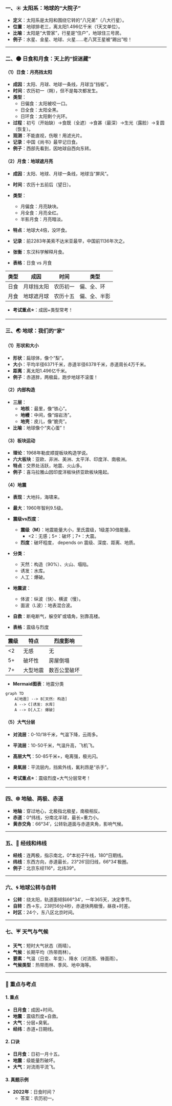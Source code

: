 
### 一、☀️ 太阳系：地球的“大院子”

- **定义**：太阳系是太阳和围绕它转的“八兄弟”（八大行星）。  
- **位置**：地球排老三，离太阳1.496亿千米（1天文单位）。  
- **比喻**：太阳是“大管家”，行星是“住户”，地球住三号房。  
- **例子**：水星、金星、地球、火星……老八冥王星被“踢出”啦！

---

### 二、🌑 日食和月食：天上的“捉迷藏”

#### （1）日食：月亮挡太阳
- **成因**：太阳、月球、地球一条线，月球当“挡板”。  
- **时间**：农历初一（朔），但不是每次都发生。  
- **类型**：  
  - 日偏食：太阳被咬一口。  
  - 日全食：太阳全黑。  
  - 日环食：太阳剩个光环。  
- **过程**：初亏（开始缺）→食既（全遮）→食甚（最深）→生光（露脸）→复圆（恢复）。  
- **观测**：不能直视，伤眼！用滤光片。  
- **记录**：中国《尚书》最早记日食。  
- **例子**：西部先看到，因地球自西向东转。

#### （2）月食：地球遮月亮
- **成因**：太阳、地球、月球一条线，地球当“屏风”。  
- **时间**：农历十五前后（望日）。  
- **类型**：  
  - 月偏食：月亮缺块。  
  - 月全食：月亮全红。  
  - 半影月食：月亮暗淡。  
- **特点**：地球大4倍，没环食。  
- **记录**：前2283年美索不达米亚最早，中国前1136年次之。  
- **张衡**：东汉科学解释月食。  

- **表格**：日食 vs 月食

| 类型   | 成因                | 时间         | 类型             |
|--------|--------------------|-------------|-----------------|
| 日食   | 月球挡太阳         | 农历初一     | 偏、全、环      |
| 月食   | 地球遮月球         | 农历十五     | 偏、全、半影     |

- **考试重点⭐**：成因+类型常考！

---

### 三、🌏 地球：我们的“家”

#### （1）形状和大小
- **形状**：扁球体，像个“梨”。  
- **大小**：平均半径6371千米，赤道半径6378千米，赤道周长4万千米。  
- **距离**：离太阳1.496亿千米。  
- **例子**：赤道胖，两极扁，跑步地球不滚蛋！

#### （2）内部构造
- **三层**：  
  - **地核**：最里，像“铁心”。  
  - **地幔**：中间，像“熔岩汤”。  
  - **地壳**：皮儿，像“脆壳”。  
- **比喻**：地球像个“夹心蛋”！

#### （3）板块运动
- **理论**：1968年勒皮顺提板块构造学说。  
- **六大板块**：亚欧、非洲、美洲、太平洋、印度洋、南极洲。  
- **特点**：交界处活跃，地震、火山多。  
- **例子**：喜马拉雅山因印度洋板块挤亚欧板块隆起。

#### （4）地震
- **表现**：大地抖，海啸来。  
- **最大**：1960年智利9.5级。  
- **震级vs烈度**：  
  - **震级（M）**：地震能量大小，里氏震级，1级差30倍能量。  
    - <2：无感；5+：破坏；7+：大震。  
  - **烈度**：破坏程度， depends on 震级、深度、距离、地质。  
- **分类**：  
  - 天然：构造（90%）、火山、塌陷。  
  - 诱发：水库。  
  - 人工：爆破。  
- **地震波**：  
  - 体波：纵波（快）、横波（慢）。  
  - 面波（L波）：地表混合波。  
- **自救**：断电断气，躲空旷或墙角，别靠高楼。

- **表格**：震级与烈度

| 震级   | 特点             | 烈度影响         |
|--------|-----------------|-----------------|
| <2     | 无感             | 无             |
| 5+     | 破坏性           | 房屋倒塌        |
| 7+     | 大型地震         | 数百公里破坏    |

- **Mermaid图表**：地震分类
```mermaid
graph TD
    A[地震] --> B[天然: 构造]
    A --> C[诱发: 水库]
    A --> D[人工: 爆破]
```

#### （5）大气分层
- **对流层**：0-10/18千米，气温下降，云雨多。  
- **平流层**：10-50千米，气温升高，飞机飞。  
- **高层大气**：50-85千米+，电离强，极光闪。  
- **臭氧层**：平流层内，挡紫外线，氟利昂是“杀手”。  

- **考试重点⭐**：震级烈度+大气分层常考！

---

### 四、🌐 地轴、两极、赤道
- **地轴**：穿过地心，北极指北极星，南极相反。  
- **赤道**：0°纬线，分南北半球，最长+重力小。  
- **黄赤交角**：66°34′，公转轨道面与赤道夹角，影响气候。

---

### 五、📏 经线和纬线
- **经线**：连两极，指示南北，0°本初子午线，180°日期线。  
- **纬线**：东西方向，赤道最长，23°26′回归线，66°34′极圈。  
- **例子**：北京东经116°，北纬39°。

---

### 六、🌀 地球公转与自转
- **公转**：绕太阳，轨道面倾斜66°34′，一年365天，决定季节。  
- **自转**：西→东，23时56分4秒，赤道快两极慢，昼夜+时差。  
- **时区**：24个，东八区北京时间。  

---

### 七、☔ 天气与气候
- **天气**：短时大气状态（雨晴）。  
- **气候**：长期平均（热带雨林）。  
- **要素**：气温（日变、年变）、降水（对流雨、锋面雨）。  
- **气候类型**：热带雨林、季风、地中海等。

---

### 🌟 重点与考点
#### 1. 重点
- **日月食**：成因+时间。  
- **地震**：震级烈度+自救。  
- **大气**：分层+臭氧。  
- **经纬**：赤道+日期线。

#### 2. 口诀
- **日月食**：日初一月十五。  
- **地震**：级能量烈破坏。  
- **大气**：对流雨平流飞。  

#### 3. 真题示例
- **2022年**：日食时间？  
  - 答案：农历初一。

